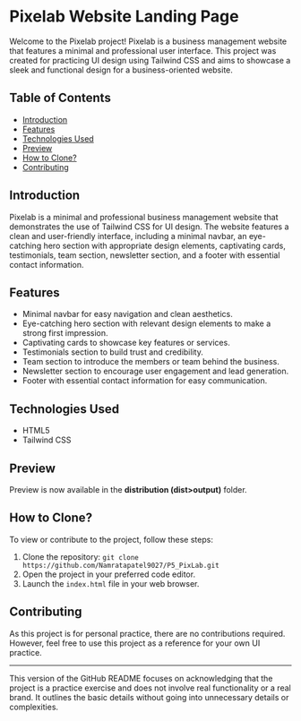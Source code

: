 # Pixelab Website Landing Page

Welcome to the Pixelab project! Pixelab is a business management website that features a minimal and professional user interface. This project was created for practicing UI design using Tailwind CSS and aims to showcase a sleek and functional design for a business-oriented website.

## Table of Contents

- [Introduction](#introduction)
- [Features](#features)
- [Technologies Used](#technologies-used)
- [Preview](#preview)
- [How to Clone?](#how-to-clone)
- [Contributing](#contributing)

## Introduction

Pixelab is a minimal and professional business management website that demonstrates the use of Tailwind CSS for UI design. The website features a clean and user-friendly interface, including a minimal navbar, an eye-catching hero section with appropriate design elements, captivating cards, testimonials, team section, newsletter section, and a footer with essential contact information.

## Features

- Minimal navbar for easy navigation and clean aesthetics.
- Eye-catching hero section with relevant design elements to make a strong first impression.
- Captivating cards to showcase key features or services.
- Testimonials section to build trust and credibility.
- Team section to introduce the members or team behind the business.
- Newsletter section to encourage user engagement and lead generation.
- Footer with essential contact information for easy communication.

## Technologies Used

- HTML5
- Tailwind CSS

## Preview

Preview is now available in the __distribution (dist>output)__ folder.

## How to Clone?

To view or contribute to the project, follow these steps:

1. Clone the repository: `git clone https://github.com/Namratapatel9027/P5_PixLab.git`
2. Open the project in your preferred code editor.
3. Launch the `index.html` file in your web browser.

## Contributing

As this project is for personal practice, there are no contributions required. However, feel free to use this project as a reference for your own UI practice.

---

This version of the GitHub README focuses on acknowledging that the project is a practice exercise and does not involve real functionality or a real brand. It outlines the basic details without going into unnecessary details or complexities.
